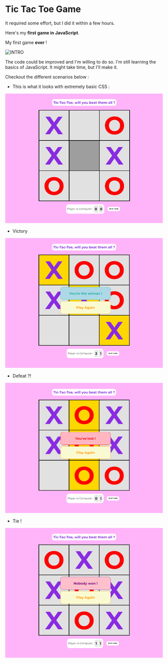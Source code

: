 # Tic Tac Toe Game

It required some effort, but I did it within a few hours. 

Here's my **first game in JavaScript**. 

My first game **ever** !

![INTRO](https://i.kym-cdn.com/entries/icons/mobile/000/028/021/work.jpg)


The code could be improved and I'm willing to do so. I'm still learning the basics of JavaScript. It might take time, but I'll make it. 

Checkout the different scenarios below :

- This is what it looks with extremely basic CSS : 

![game](images/game.png)

- Victory 

![victory](images/win.png)

- Defeat ?!

![loss](images/loss.png)

- Tie !

![tie](images/tie.png)